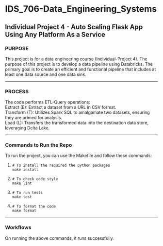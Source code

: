 # IDS_706-Data_Engineering_Systems
## Individual Project 4 -  Auto Scaling Flask App Using Any Platform As a Service

### PURPOSE

This project is for a data engineering course (Individual-Project 4). The purpose of this project is to develop a data pipeline using Databricks. The primary goal is to create an efficient and functional pipeline that includes at least one data source and one data sink.

***

### PROCESS

The code performs ETL-Query operations:  
Extract (E): Extract a dataset from a URL in CSV format.  
Transform (T): Utilizes Spark SQL to amalgamate two datasets, ensuring they are primed for analysis.  
Load (L): Transfers the transformed data into the destination data store, leveraging Delta Lake.  
   
***

### Commands to Run the Repo

To run the project, you can use the Makefile and follow these commands:
1. ```
   # To install the required the python packages
   make install
   ```
2. ```
   # To check code style
   make lint
   ```
3. ```
   # To run tests
   make test
   ```
4. ```
   # To format the code
   make format
   ```

***

### Workflows

On running the above commands, it runs successfully.

